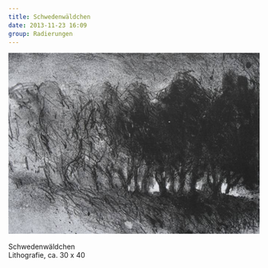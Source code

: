 ```yaml
---
title: Schwedenwäldchen
date: 2013-11-23 16:09
group: Radierungen
---
```

![Schwedenwäldchen](/img/radierungen/schwedenwaeldchen.jpg)

Schwedenwäldchen<br>
Lithografie, ca. 30 x 40
